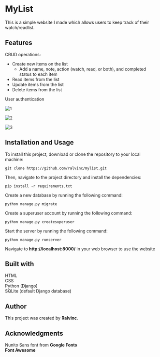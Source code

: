 # MyList

This is a simple website I made which allows users to keep track of their watch/readlist. 

## Features
CRUD operations: 
- Create new items on the list
  - Add a name, note, action (watch, read, or both), and completed status to each item
- Read items from the list 
- Update items from the list 
- Delete items from the list 

User authentication

![1](https://user-images.githubusercontent.com/126153932/236616999-558a604c-3d28-42d3-be96-d7424cd8439a.png)

![2](https://user-images.githubusercontent.com/126153932/236617002-db83edf5-22e7-402b-a7d6-6195291460ec.png)

![3](https://user-images.githubusercontent.com/126153932/236617007-eb9a4d80-1f7e-4adc-be39-db851beff486.png)


## Installation and Usage

To install this project, download or clone the repository to your local machine: 

    git clone https://github.com/ralvinc/mylist.git

Then, navigate to the project directory and install the dependencies:

    pip install -r requirements.txt
    
Create a new database by running the following command: 

    python manage.py migrate
    
Create a superuser account by running the following command: 
  
    python manage.py createsuperuser

Start the server by running the following command: 

    python manage.py runserver

Navigate to **http://localhost:8000/** in your web browser to use the website

## Built with

HTML \
CSS \
Python (Django) \
SQLite (default Django database)

## Author
This project was created by **Ralvinc**.

## Acknowledgments
Nunito Sans font from **Google Fonts** \
**Font Awesome**
